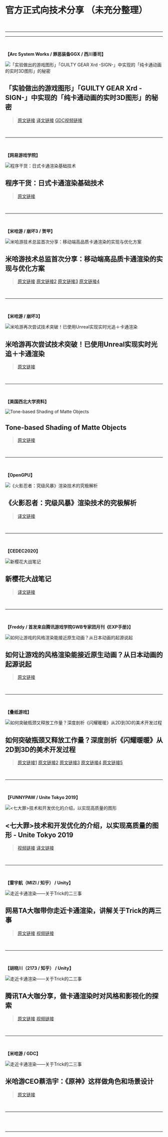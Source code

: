 # 官方正式向技术分享 （未充分整理）

<br>

---
***

<br>

**【Arc System Works / 罪恶装备GGX / 西川善司】**

![「实验做出的游戏图形」「GUILTY GEAR Xrd -SIGN-」中实现的「纯卡通动画的实时3D图形」的秘密](https://images0.cnblogs.com/blog/503123/201501/061322335466846.jpg "西川善司「实验做出的游戏图形」「GUILTY GEAR Xrd -SIGN-」中实现的「纯卡通动画的实时3D图形」的秘密")

## **「实验做出的游戏图形」「GUILTY GEAR Xrd -SIGN-」中实现的「纯卡通动画的实时3D图形」的秘密**

> [原文链接](https://www.4gamer.net/games/216/G021678/20140703095/)	[译文链接](https://www.cnblogs.com/TracePlus/p/4205798.html)	[GDC视频链接](https://www.youtube.com/watch?v=yhGjCzxJV3E) 

<br>

---

<br>

**【网易游戏学院】**

![程序干货：日式卡通渲染基础技术](https://pic2.zhimg.com/v2-8aab38f7548cb4670b8434896a23cbab_1440w.jpg "程序干货：日式卡通渲染基础技术")

## 程序干货：日式卡通渲染基础技术

> [原文链接](https://zhuanlan.zhihu.com/p/352347502)  

<br>

---

<br>

**【米哈游 / 崩坏3 / 贺甲】**

![米哈游技术总监首次分享：移动端高品质卡通渲染的实现与优化方案](http://cdn.youxiputao.com/attach/news/2017/05/16/4b39cb39fa13af54.jpg "米哈游技术总监首次分享：移动端高品质卡通渲染的实现与优化方案")

## 米哈游技术总监首次分享：移动端高品质卡通渲染的实现与优化方案

> [原文链接](https://gameinstitute.qq.com/community/detail/124756)   [原文链接2](https://gameinstitute.qq.com/community/detail/114097)   [原文链接3](https://www.163.com/dy/article/DIG8QL3E0526E124.html)  [原文链接4](http://youxiputao.com/articles/17307)

<br>

---

<br>

**【米哈游 / 崩坏3】**

![米哈游再次尝试技术突破！已使用Unreal实现实时光追＋卡通渲染](http://cdn.youxiputao.com/attach/news/2020/01/23/1dc8a07fd5542147.png "米哈游再次尝试技术突破！已使用Unreal实现实时光追＋卡通渲染")

## 米哈游再次尝试技术突破！已使用Unreal实现实时光追＋卡通渲染

> [原文链接](http://youxiputao.com/articles/19358) 

<br>

---

<br>

**【美国西北大学资料】**

![Tone-based Shading of Matte Objects](https://users.cs.northwestern.edu/~ago820/thesis/jpgs/foot_constIntensity.jpg "Tone-based Shading of Matte Objects")

## Tone-based Shading of Matte Objects

> [原文链接](https://users.cs.northwestern.edu/~ago820/thesis/node26.html)  

<br>

---

<br>

**【OpenGPU】**

![《火影忍者：究级风暴》渲染技术的究极解析](http://zt.tgbus.com/UploadFiles/naruto3/2013/6/201306031412583693.jpg "《火影忍者：究级风暴》渲染技术的究极解析")

## 《火影忍者：究级风暴》渲染技术的究极解析

> [译文链接](http://zt.tgbus.com/naruto3/2013/06/03/14125745134.shtml)  

<br>

---

<br>

**【CEDEC2020】**

![新樱花大战笔记](https://blog.ch-wind.com/wp-content/uploads/2021/02/image-20210206104804946.png "新樱花大战笔记")

## 新樱花大战笔记

> [译文链接](https://blog.ch-wind.com/cedec2020-new-sakura-wars-note/)  

<br>

---

<br>

**【Freddy / 首发来自腾讯游戏学院GWB专家团月刊《EXP手册》】**

![如何让游戏的风格渲染能接近原生动画？从日本动画的起源说起](https://image.gcores.com/990aba75-9636-4eb6-8d5a-9290b4ae5390.jpg "如何让游戏的风格渲染能接近原生动画？从日本动画的起源说起")

## 如何让游戏的风格渲染能接近原生动画？从日本动画的起源说起

> [原文链接](https://www.gcores.com/articles/127114)  

<br>

---

<br>

**【叠纸游戏】**

![如何突破瓶颈又释放工作量？深度剖析《闪耀暖暖》从2D到3D的美术开发过程](https://res.youxituoluo.com/production/admin/uploads/20191216/15764633954045.jpg "如何突破瓶颈又释放工作量？深度剖析《闪耀暖暖》从2D到3D的美术开发过程")

## 如何突破瓶颈又释放工作量？深度剖析《闪耀暖暖》从2D到3D的美术开发过程

> [原文链接1](https://www.youxituoluo.com/523698.html)  [原文链接2](https://www.gameres.com/857143.html)  [原文链接3](https://zhuanlan.zhihu.com/p/65572146)  [原文链接4](https://zhuanlan.zhihu.com/p/77333250)  [原文链接5](https://zhuanlan.zhihu.com/p/132487274)  

<br>

---

<br>

**【FUNNYPAW / Unite Tokyo 2019】**

![<七大罪>技术和开发优化的介绍，以实现高质量的图形](https://pic2.zhimg.com/80/v2-62c784b38a252cabfa9a41079c06ea6d_720w.jpg "<七大罪>技术和开发优化的介绍，以实现高质量的图形")

## <七大罪>技术和开发优化的介绍，以实现高质量的图形 - Unite Tokyo 2019

> [视频链接](https://www.bilibili.com/video/BV1AJ411q7cy?from=search&seid=17161661639076675519)  [译文链接](https://zhuanlan.zhihu.com/p/161326626)  

<br>

---

<br>

**【雷宇航（MIZI / 知乎） / Unity】**

![走近卡通渲染——关于Trick的二三事](https://connect-cn-cdn-public-prd.unitychina.cn/h1/20211102/p/images/5dac4c19-5b7a-4119-90f6-b25a8e1f8354___2021_11_02___2.35.32.png "走近卡通渲染——关于Trick的二三事")

## 网易TA大咖带你走近卡通渲染，讲解关于Trick的两三事

> [原文链接](https://developer.unity.cn/projects/6180d69bedbc2a06d1042cf3)  [视频链接](https://learn.u3d.cn/tutorial/cel-shading-trick#)

<br>

---

<br>

**【胡晓川（2173 / 知乎） / Unity】**

![走近卡通渲染——关于Trick的二三事](https://connect-cn-cdn-public-prd.unitychina.cn/h1/20211111/p/images/96e4c1b0-7e69-48c6-a5b1-edcac91708c6___2021_11_11___5.28.00.png "走近卡通渲染——关于Trick的二三事")

## 腾讯TA大咖分享，做卡通渲染时对风格和影视化的探索

> [原文链接](https://developer.unity.cn/projects/618ce1e7edbc2a05bb615020)  [视频链接](https://learn.u3d.cn/tutorial/cel-shading-cinematics#)

<br>

---

<br>

**【米哈游 / GDC】**

![走近卡通渲染——关于Trick的二三事](http://cdn.youxiputao.com/attach/news/2021/07/30/1627630778920670.jpg "米哈游CEO蔡浩宇：《原神》这样做角色和场景设计")

## 米哈游CEO蔡浩宇：《原神》这样做角色和场景设计

> [原文链接](http://youxiputao.com/articles/22216)  

<br>

---

<br>

<br>

---

<br>

<br>





